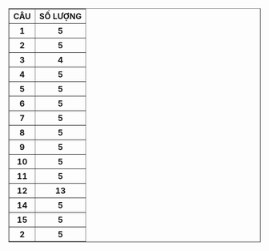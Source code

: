 <table border="1">
   <tr>
     <th><b>CÂU</b></th>
     <th><b>SỐ LƯỢNG</b></th>
   </tr>
   
   <tr>
     <th>1</th>
     <th>5</th>
   </tr>
   <tr>
     <th>2</th>
     <th>5</th>
   </tr>
   <tr>
     <th>3</th>
     <th>4</th>
   </tr>
   <tr>
     <th>4</th>
     <th>5</th>
   </tr>
   <tr>
     <th>5</th>
     <th>5</th>
   </tr>
   <tr>
     <th>6</th>
     <th>5</th>
   </tr>
   <tr>
     <th>7</th>
     <th>5</th>
   </tr>
   <tr>
     <th>8</th>
     <th>5</th>
   </tr>
   <tr>
     <th>9</th>
     <th>5</th>
   </tr>
   <tr>
     <th>10</th>
     <th>5</th>
   </tr>
   <tr>
     <th>11</th>
     <th>5</th>
   </tr>
   <tr>
     <th>12</th>
     <th>13</th>
   </tr>
   <tr>
     <th>14</th>
     <th>5</th>
   </tr>
   <tr>
     <th>15</th>
     <th>5</th>
   </tr>
   <tr>
     <th>2</th>
     <th>5</th>
   </tr>
</table>

